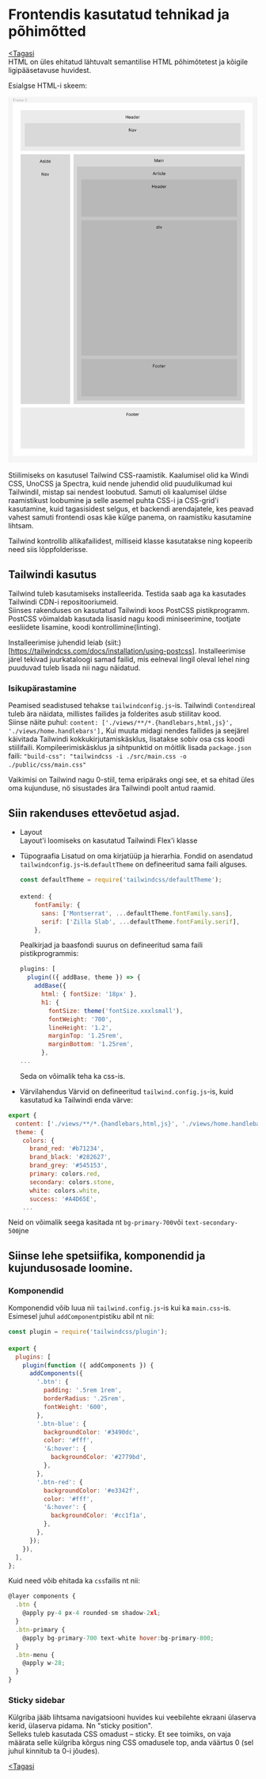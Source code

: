 # Frontendis kasutatud tehnikad ja põhimõtted

[<Tagasi](../../README.md)  
HTML on üles ehitatud lähtuvalt semantilise HTML põhimõtetest ja kõigile ligipääsetavuse huvidest.

Esialgse HTML-i skeem:

![Veebilehe skelett](images/html.jpg)

Stiilimiseks on kasutusel Tailwind CSS-raamistik. Kaalumisel olid ka Windi CSS, UnoCSS ja Spectra, kuid nende juhendid olid puudulikumad kui Tailwindil, mistap sai nendest loobutud. Samuti oli kaalumisel üldse raamistikust loobumine ja selle asemel puhta CSS-i ja CSS-grid'i kasutamine, kuid tagasisidest selgus, et backendi arendajatele, kes peavad vahest samuti frontendi osas käe külge panema, on raamistiku kasutamine lihtsam.

Tailwind kontrollib allikafailidest, milliseid klasse kasutatakse ning kopeerib need siis lõppfolderisse.

## Tailwindi kasutus

Tailwind tuleb kasutamiseks installeerida. Testida saab aga ka kasutades Tailwindi CDN-i repositooriumeid.  
Siinses rakenduses on kasutatud Tailwindi koos PostCSS pistikprogramm. PostCSS võimaldab kasutada lisasid nagu koodi miniseerimine, tootjate eesliidete lisamine, koodi kontrollimine(linting).

Installeerimise juhendid leiab (siit:)[https://tailwindcss.com/docs/installation/using-postcss].
Installeerimise järel tekivad juurkataloogi samad failid, mis eelneval lingil oleval lehel ning puuduvad tuleb lisada nii nagu näidatud.

### Isikupärastamine

Peamised seadistused tehakse `tailwindconfig.js`-is.
Tailwindi `Contendi`real tuleb ära näidata, millistes failides ja folderites asub stiilitav kood.  
Siinse näite puhul: `content: ['./views/**/*.{handlebars,html,js}', './views/home.handlebars'],`
Kui muuta midagi nendes failides ja seejärel käivitada Tailwindi kokkukirjutamiskäsklus, lisatakse sobiv osa css koodi stiilifaili.
Kompileerimiskäsklus ja sihtpunktid on mõitlik lisada `package.json` faili: `"build-css": "tailwindcss -i ./src/main.css -o ./public/css/main.css"`

Vaikimisi on Tailwind nagu 0-stiil, tema eripäraks ongi see, et sa ehitad üles oma kujunduse, nö sisustades ära Tailwindi poolt antud raamid.

## Siin rakenduses ettevõetud asjad.

- Layout  
  Layout'i loomiseks on kasutatud Tailwindi Flex'i klasse
- Tüpograafia
  Lisatud on oma kirjatüüp ja hierarhia. Fondid on asendatud `tailwindconfig.js`-is.`defaultTheme` on defineeritud sama faili alguses.

  ```javascript
  const defaultTheme = require('tailwindcss/defaultTheme');

  extend: {
      fontFamily: {
        sans: ['Montserrat', ...defaultTheme.fontFamily.sans],
        serif: ['Zilla Slab', ...defaultTheme.fontFamily.serif],
      },
  ```

  Pealkirjad ja baasfondi suurus on defineeritud sama faili pistikprogrammis:

  ```javascript
  plugins: [
    plugin(({ addBase, theme }) => {
      addBase({
        html: { fontSize: '18px' },
        h1: {
          fontSize: theme('fontSize.xxxlsmall'),
          fontWeight: '700',
          lineHeight: '1.2',
          marginTop: '1.25rem',
          marginBottom: '1.25rem',
        },
  ...
  ```

  Seda on võimalik teha ka css-is.

- Värvilahendus
  Värvid on defineeritud `tailwind.config.js`-is, kuid kasutatud ka Tailwindi enda värve:

```javascript
export {
  content: ['./views/**/*.{handlebars,html,js}', './views/home.handlebars'],
  theme: {
    colors: {
      brand_red: '#b71234',
      brand_black: '#282627',
      brand_grey: '#545153',
      primary: colors.red,
      secondary: colors.stone,
      white: colors.white,
      success: '#A4D65E',
    ...
```

Neid on võimalik seega kasitada nt `bg-primary-700`või `text-secondary-500`jne

## Siinse lehe spetsiifika, komponendid ja kujundusosade loomine.

### Komponendid

Komponendid võib luua nii `tailwind.config.js`-is kui ka `main.css`-is. Esimesel juhul `addComponent`pistiku abil nt nii:

```javascript
const plugin = require('tailwindcss/plugin');

export {
  plugins: [
    plugin(function ({ addComponents }) {
      addComponents({
        '.btn': {
          padding: '.5rem 1rem',
          borderRadius: '.25rem',
          fontWeight: '600',
        },
        '.btn-blue': {
          backgroundColor: '#3490dc',
          color: '#fff',
          '&:hover': {
            backgroundColor: '#2779bd',
          },
        },
        '.btn-red': {
          backgroundColor: '#e3342f',
          color: '#fff',
          '&:hover': {
            backgroundColor: '#cc1f1a',
          },
        },
      });
    }),
  ],
};
```

Kuid need võib ehitada ka `css`failis nt nii:

```javascript
@layer components {
  .btn {
    @apply py-4 px-4 rounded-sm shadow-2xl;
  }
  .btn-primary {
    @apply bg-primary-700 text-white hover:bg-primary-800;
  }
  .btn-menu {
    @apply w-28;
  }
}
```

### Sticky sidebar

Külgriba jääb lihtsama navigatsiooni huvides kui veebilehte ekraani ülaserva kerid, ülaserva pidama. Nn "sticky position".  
Selleks tuleb kasutada CSS omadust – sticky. Et see toimiks, on vaja määrata selle külgriba kõrgus ning CSS omadusele top, anda väärtus 0 (sel juhul kinnitub ta 0-i jõudes).

[<Tagasi](../../README.md)
